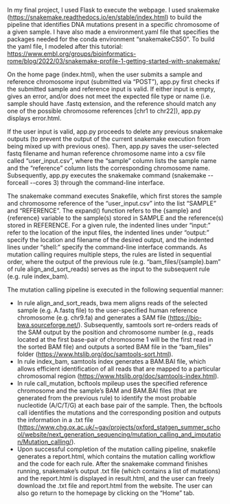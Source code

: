 In my final project, I used Flask to execute the webpage. I used snakemake (https://snakemake.readthedocs.io/en/stable/index.html) to build the pipeline that identifies DNA mutations present in a specific chromosome of a given sample. I have also made a environment.yaml file that specifies the packages needed for the conda environment “snakemakeCS50”. To build the yaml file, I modeled after this tutorial: https://www.embl.org/groups/bioinformatics-rome/blog/2022/03/snakemake-profile-1-getting-started-with-snakemake/

On the home page (index.html), when the user submits a sample and reference chromosome input (submitted via “POST”), app.py first checks if the submitted sample and reference input is valid. If either input is empty, gives an error, and/or does not meet the expected file type or name (i.e. sample should have .fastq extension, and the reference should match any one of the possible chromosome references [chr1 to chr22]), app.py displays error.html.

If the user input is valid, app.py proceeds to delete any previous snakemake outputs (to prevent the output of the current snakemake execution from being mixed up with previous ones). Then, app.py saves the user-selected fastq filename and human reference chromosome name into a csv file called “user_input.csv”, where the “sample” column lists the sample name and the “reference” column lists the corresponding chromosome name. Subsequently, app.py executes the snakemake command (snakemake --forceall --cores 3) through the command-line interface. 

The snakemake command executes Snakefile, which first stores the sample and chromosome reference of the “user_input.csv” into the list “SAMPLE” and “REFERENCE”. The expand() function refers to the {sample} and {reference} variable to the sample(s) stored in SAMPLE and the reference(s) stored in REFERENCE. For a given rule, the indented lines under “input:” refer to the location of the input files, the indented lines under “output:” specify the location and filename of the desired output, and the indented lines under “shell:” specify the command-line interface commands. As mutation calling requires multiple steps, the rules are listed in sequential order, where the output of the previous rule (e.g. “bam_files/{sample}.bam” of rule align_and_sort_reads) serves as the input to the subsequent rule (e.g. rule index_bam). 

The mutation calling pipeline is executed in the following sequential manner:
-	In rule align_and_sort_reads, bwa mem aligns reads of the selected sample (e.g. A.fastq file) to the user-specified human reference chromosome (e.g. chr9.fa) and generates a SAM file (https://bio-bwa.sourceforge.net/). Subsequently, samtools sort re-orders reads of the SAM output by the position and chromosome number (e.g., reads located at the first base-pair of chromosome 1 will be the first read in the sorted BAM file) and outputs a sorted BAM file in the “bam_files” folder (https://www.htslib.org/doc/samtools-sort.html). 
-	In rule index_bam, samtools index generates a BAM.BAI file, which allows efficient identification of all reads that are mapped to a particular chromosomal region (https://www.htslib.org/doc/samtools-index.html). 
-	In rule call_mutation, bcftools mpileup uses the specified reference chromosome and the sample’s BAM and BAM.BAI files (that are generated from the previous rule) to identify the most probable nucleotide (A/C/T/G) at each base pair of the sample. Then, the bcftools call identifies the mutations and the corresponding position and outputs the information in a .txt file (https://www.chg.ox.ac.uk/~gav/projects/oxford_statgen_summer_school/website/next_generation_sequencing/mutation_calling_and_imputation/Mutation_calling/). 
-	Upon successful completion of the mutation calling pipeline, snakefile generates a report.html, which contains the mutation calling workflow and the code for each rule. 
After the snakemake command finishes running, snakemake’s output .txt file (which contains a list of mutations) and the report.html is displayed in result.html, and the user can freely download the .txt file and report.html from the website. The user can also go return to the homepage by clicking on the “Home” tab. 
